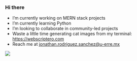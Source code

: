 ### Hi there

- I’m currently working on MERN stack projects
- I’m currently learning Python
- I’m looking to collaborate in community-led projects
- Waste a little time generating cat images from my terminal: https://webscriptero.com
- Reach me at jonathan.rodriguez.sanchez@u-erre.mx

<img  src="https://github-readme-stats.vercel.app/api/top-langs/?username=jonathanrodriguezs&hide=html&layout=compact" />
